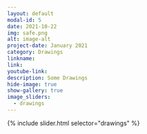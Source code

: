 ```yaml
---
layout: default
modal-id: 5
date: 2021-10-22
img: safe.png
alt: image-alt
project-date: January 2021
category: Drawings
linkname: 
link:
youtube-link:
description: Some Drawings
hide-image: true
show-gallery: true
image_sliders:
  - drawings
---
```

{% include slider.html selector="drawings" %}